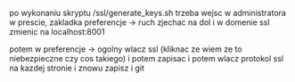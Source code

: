 po wykonaniu skryptu /ssl/generate_keys.sh trzeba wejsc w administratora w prescie, zakladka preferencje -> ruch
zjechac na dol i w domenie ssl zmienic na localhost:8001

potem w preferencje -> ogolny
wlacz ssl (kliknac ze wiem ze to niebezpieczne czy cos takiego)
i potem zapisac
i potem wlacz protokol ssl na kazdej stronie
i znowu zapisz i git
